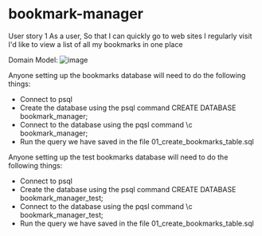  # bookmark-manager

User story 1
As a user,
So that I can quickly go to web sites I regularly visit
I'd like to view a list of all my bookmarks in one place

Domain Model:
![image](https://user-images.githubusercontent.com/64266350/129575654-1a69595d-f5bf-440a-9374-b269caa3a010.png)

Anyone setting up the bookmarks database will need to do the following things:

- Connect to psql
- Create the database using the psql command CREATE DATABASE bookmark_manager;
- Connect to the database using the pqsl command \c bookmark_manager;
- Run the query we have saved in the file 01_create_bookmarks_table.sql

Anyone setting up the test bookmarks database will need to do the following things:

- Connect to psql
- Create the database using the psql command CREATE DATABASE bookmark_manager_test;
- Connect to the database using the pqsl command \c bookmark_manager_test;
- Run the query we have saved in the file 01_create_bookmarks_table.sql